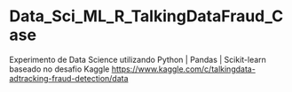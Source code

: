 # Data_Sci_ML_R_TalkingDataFraud_Case
Experimento de Data Science utilizando Python | Pandas | Scikit-learn baseado no desafio Kaggle https://www.kaggle.com/c/talkingdata-adtracking-fraud-detection/data
